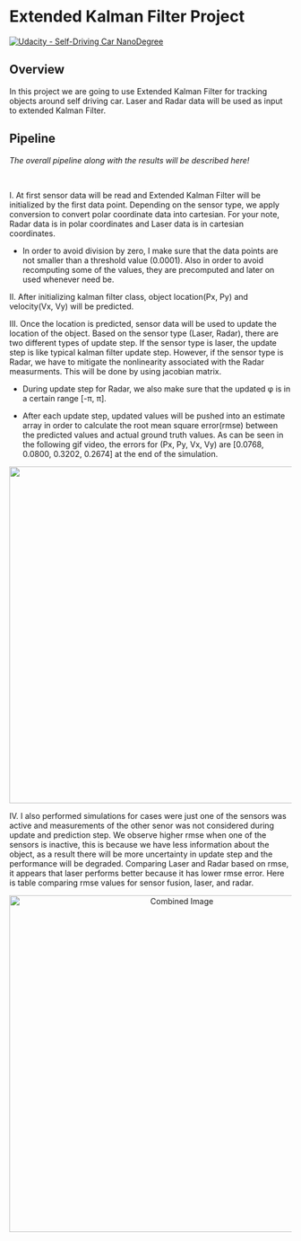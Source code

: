 # Extended Kalman Filter Project

[![Udacity - Self-Driving Car NanoDegree](https://s3.amazonaws.com/udacity-sdc/github/shield-carnd.svg)](http://www.udacity.com/drive)

Overview
---


In this project we are going to use Extended Kalman Filter for tracking objects around self driving car. Laser and Radar data will be used as input to extended Kalman Filter. 


Pipeline
---



*The overall pipeline along with the results will be described here!*

<br>

I. At first sensor data will be read and Extended Kalman Filter will be initialized by the first data point. Depending on the sensor type, we apply conversion to convert polar coordinate data into cartesian. For your note, Radar data is in polar coordinates and Laser data is in cartesian coordinates.


* In order to avoid division by zero, I make sure that the data points are not smaller than a threshold value (0.0001). Also in order to avoid recomputing some of the values, they are precomputed and later on used whenever need be.

II. After initializing kalman filter class, object location(Px, Py) and velocity(Vx, Vy) will be predicted.

III. Once the location is predicted, sensor data will be used to update the location of the object. Based on the sensor type (Laser, Radar), there are two different types of update step. If the sensor type is laser, the update step is like typical kalman filter update step. However, if the sensor type is Radar, we have to mitigate the nonlinearity associated with the Radar measurments. This will be done by using jacobian matrix.

* During update step for Radar, we also make sure that the updated φ is in a certain range [-π, π]. 


* After each update step, updated values will be pushed into an estimate array in order to calculate the root mean square error(rmse) between the predicted values and actual ground truth values. As can be seen in the following gif video, the errors for (Px, Py, Vx, Vy) are [0.0768, 0.0800, 0.3202, 0.2674] at the end of the simulation.

<p align="center">
<img src="https://j.gifs.com/gLyr3l.gif" width = "600" />
</p>

IV. I also performed simulations for cases were just one of the sensors was active and measurements of the other senor was not considered during update and prediction step. We observe higher rmse when one of the sensors is inactive, this is because we have less information about the object, as a result there will be more uncertainty in update step and the performance will be degraded. Comparing Laser and Radar based on rmse, it appears that laser performs better because it has lower rmse error. Here is table comparing rmse values for sensor fusion, laser, and radar.

<!-- [![IMAGE ALT TEXT HERE](https://img.youtube.com/vi/EAdp8r0g58M/0.jpg)](https://www.youtube.com/watch?v=EAdp8r0g58M) -->
<!-- [![Demo Sensor Fusion](https://j.gifs.com/ZVZwnv.gif)](https://www.youtube.com/watch?v=EAdp8r0g58M) -->



<p align="center"><img src="image/Plot.jpg" width = "600" alt="Combined Image" />
</p>

</br>
<br></br>


